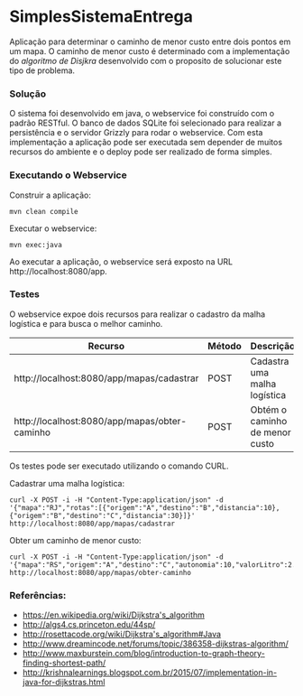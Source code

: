# SimplesSistemaEntrega
Aplicação para determinar o caminho de menor custo entre dois pontos em um mapa. O caminho de menor custo é determinado com a implementação do *algoritmo de Disjkra* desenvolvido com o proposito de solucionar este tipo de problema.

### Solução
O sistema foi desenvolvido em java, o webservice foi construído com o padrão RESTful. O banco de dados SQLite foi selecionado para realizar a persistência e o servidor Grizzly para rodar o webservice. Com esta implementação a aplicação pode ser executada sem depender de muitos recursos do ambiente e o deploy pode ser realizado de forma simples.

### Executando o Webservice
Construir a aplicação:
```shell
mvn clean compile
```

Executar o webservice:
```shell
mvn exec:java
```

Ao executar a aplicação, o webservice será exposto na URL http://localhost:8080/app.

### Testes
O webservice expoe dois recursos para realizar o cadastro da malha logística e para busca o melhor caminho. 

Recurso | Método |Descrição
------- | ------ | --------
http://localhost:8080/app/mapas/cadastrar | POST | Cadastra uma malha logística
http://localhost:8080/app/mapas/obter-caminho | POST | Obtém o caminho de menor custo

Os testes pode ser executado utilizando o comando CURL.

Cadastrar uma malha logística:
```shell
curl -X POST -i -H "Content-Type:application/json" -d '{"mapa":"RJ","rotas":[{"origem":"A","destino":"B","distancia":10},{"origem":"B","destino":"C","distancia":30}]}' http://localhost:8080/app/mapas/cadastrar
```

Obter um caminho de menor custo:
```shell
curl -X POST -i -H "Content-Type:application/json" -d '{"mapa":"RS","origem":"A","destino":"C","autonomia":10,"valorLitro":2.5}' http://localhost:8080/app/mapas/obter-caminho
```

### Referências:
* https://en.wikipedia.org/wiki/Dijkstra's_algorithm
* http://algs4.cs.princeton.edu/44sp/
* http://rosettacode.org/wiki/Dijkstra's_algorithm#Java
* http://www.dreamincode.net/forums/topic/386358-dijkstras-algorithm/
* http://www.maxburstein.com/blog/introduction-to-graph-theory-finding-shortest-path/
* http://krishnalearnings.blogspot.com.br/2015/07/implementation-in-java-for-dijkstras.html
